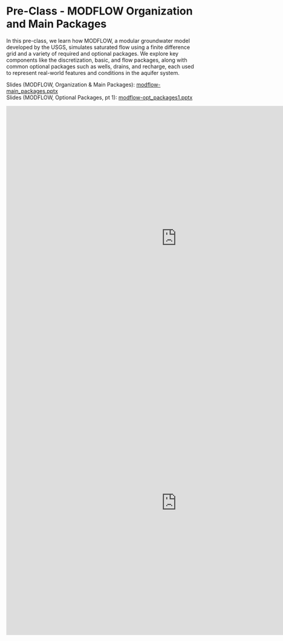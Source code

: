 # Pre-Class - MODFLOW Organization and Main Packages

In this pre-class, we learn how MODFLOW, a modular groundwater model developed by the USGS, simulates saturated flow using a finite difference grid and a variety of required and optional packages. We explore key components like the discretization, basic, and flow packages, along with common optional packages such as wells, drains, and recharge, each used to represent real-world features and conditions in the aquifer system.

Slides (MODFLOW, Organization & Main Packages): [modflow-main_packages.pptx](modflow-main_packages.pptx) <br>
Slides (MODFLOW, Optional Packages, pt 1): [modflow-opt_packages1.pptx](modflow-opt_packages1.pptx)

<iframe width="900" height="700" src="https://www.youtube.com/embed/ouPJmd2_5jk?si=d1eLYC_DBhsWam-4" title="YouTube 
video player" frameborder="0" allow="accelerometer; autoplay; clipboard-write; encrypted-media; gyroscope; picture-in-picture; web-share" referrerpolicy="strict-origin-when-cross-origin" allowfullscreen></iframe>

<iframe width="900" height="700" src="https://www.youtube.com/embed/fxajUzhY2eE?si=Un76vUDBpyIFg0Jn" title="YouTube 
video player" frameborder="0" allow="accelerometer; autoplay; clipboard-write; encrypted-media; gyroscope; picture-in-picture; web-share" referrerpolicy="strict-origin-when-cross-origin" allowfullscreen></iframe>